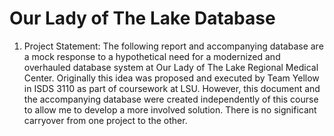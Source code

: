 # Our Lady of The Lake Database
1.	Project Statement:
The following report and accompanying database are a mock response to a hypothetical need for a modernized and overhauled database system at Our Lady of The Lake Regional Medical Center.
Originally this idea was proposed and executed by Team Yellow in ISDS 3110 as part of coursework at LSU.
However, this document and the accompanying database were created independently of this course to allow me to develop a more involved solution. There is no significant carryover from one project to the other.


